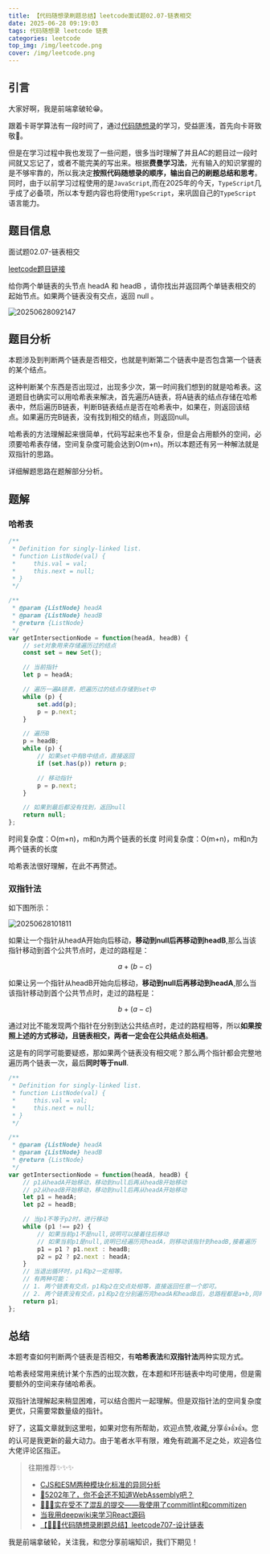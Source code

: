 ```yaml
---
title: 【代码随想录刷题总结】leetcode面试题02.07-链表相交
date: 2025-06-28 09:19:03
tags: 代码随想录 leetcode 链表
categories: leetcode
top_img: /img/leetcode.png
cover: /img/leetcode.png
---
```


## 引言

大家好啊，我是前端拿破轮😁。

跟着卡哥学算法有一段时间了，通过[代码随想录](https://programmercarl.com/)的学习，受益匪浅，首先向卡哥致敬🫡。

但是在学习过程中我也发现了一些问题，很多当时理解了并且AC的题目过一段时间就又忘记了，或者不能完美的写出来。根据**费曼学习法**，光有输入的知识掌握的是不够牢靠的，所以我决定**按照代码随想录的顺序，输出自己的刷题总结和思考**。同时，由于以前学习过程使用的是`JavaScript`,而在2025年的今天，`TypeScript`几乎成了必备项，所以本专题内容也将使用`TypeScript`，来巩固自己的`TypeScript`语言能力。

## 题目信息

面试题02.07-链表相交

[leetcode题目链接](https://leetcode.cn/problems/intersection-of-two-linked-lists-lcci/description/)

给你两个单链表的头节点 headA 和 headB ，请你找出并返回两个单链表相交的起始节点。如果两个链表没有交点，返回 null 。

![20250628092147](https://raw.githubusercontent.com/majialu-love-zouyutong/pictures/main/20250628092147.png)

## 题目分析

本题涉及到判断两个链表是否相交，也就是判断第二个链表中是否包含第一个链表的某个结点。

这种判断某个东西是否出现过，出现多少次，第一时间我们想到的就是哈希表。这道题目也确实可以用哈希表来解决，首先遍历A链表，将A链表的结点存储在哈希表中，然后遍历B链表，判断B链表结点是否在哈希表中，如果在，则返回该结点。如果遍历完B链表，没有找到相交的结点，则返回null。

哈希表的方法理解起来很简单，代码写起来也不复杂，但是会占用额外的空间，必须要哈希表存储，空间复杂度可能会达到O(m+n)。所以本题还有另一种解法就是双指针的思路。

详细解题思路在题解部分分析。

## 题解

### 哈希表
```ts
/**
 * Definition for singly-linked list.
 * function ListNode(val) {
 *     this.val = val;
 *     this.next = null;
 * }
 */

/**
 * @param {ListNode} headA
 * @param {ListNode} headB
 * @return {ListNode}
 */
var getIntersectionNode = function(headA, headB) {
    // set对象用来存储遍历过的结点
    const set = new Set();

    // 当前指针
    let p = headA;

    // 遍历一遍A链表，把遍历过的结点存储到set中
    while (p) {
        set.add(p);
        p = p.next;
    }

    // 遍历B
    p = headB;
    while (p) {
        // 如果set中有B中结点，直接返回
        if (set.has(p)) return p;

        // 移动指针
        p = p.next;
    }

    // 如果到最后都没有找到，返回null
    return null;
};
```
时间复杂度：O(m+n)，m和n为两个链表的长度
时间复杂度：O(m+n)，m和n为两个链表的长度

哈希表法很好理解，在此不再赘述。

### 双指针法

如下图所示：

![20250628101811](https://raw.githubusercontent.com/majialu-love-zouyutong/pictures/main/20250628101811.png)

如果让一个指针从headA开始向后移动，**移动到null后再移动到headB**,那么当该指针移动到首个公共节点时，走过的路程是：

$$
a + (b - c)
$$

如果让另一个指针从headB开始向后移动，**移动到null后再移动到headA**,那么当该指针移动到首个公共节点时，走过的路程是：

$$
b + (a - c)
$$

通过对比不能发现两个指针在分别到达公共结点时，走过的路程相等，所以**如果按照上述的方式移动，且链表相交，两者一定会在公共结点处相遇**。

这是有的同学可能要疑惑，那如果两个链表没有相交呢？那么两个指针都会完整地遍历两个链表一次，最后**同时等于null**.

```ts
/**
 * Definition for singly-linked list.
 * function ListNode(val) {
 *     this.val = val;
 *     this.next = null;
 * }
 */

/**
 * @param {ListNode} headA
 * @param {ListNode} headB
 * @return {ListNode}
 */
var getIntersectionNode = function(headA, headB) {
    // p1从headA开始移动，移动到null后再从headB开始移动
    // p2从headB开始移动，移动到null后再从headA开始移动
    let p1 = headA;
    let p2 = headB;

    // 当p1不等于p2时，进行移动
    while (p1 !== p2) {
        // 如果当前p1不是null,说明可以接着往后移动
        // 如果当前p1是null,说明已经遍历完headA，则移动该指针到headB,接着遍历
        p1 = p1 ? p1.next : headB;
        p2 = p2 ? p2.next : headA;
    }
    // 当退出循环时，p1和p2一定相等。
    // 有两种可能：
    // 1. 两个链表有交点，p1和p2在交点处相等，直接返回任意一个即可。
    // 2. 两个链表没有交点，p1和p2在分别遍历完headA和headB后，总路程都是a+b,同时指向null,从而p1和p2相等，此时也直接返回即可
    return p1;
};
```

## 总结

本题考查如何判断两个链表是否相交，有**哈希表法**和**双指针法**两种实现方式。

哈希表经常用来统计某个东西的出现次数，在本题和环形链表中均可使用，但是需要额外的空间来存储哈希表。

双指针法理解起来稍显困难，可以结合图片一起理解。但是双指针法的空间复杂度更优，只需要常数量级的指针。

好了，这篇文章就到这里啦，如果对您有所帮助，欢迎点赞,收藏,分享👍👍👍。您的认可是我更新的最大动力。由于笔者水平有限，难免有疏漏不足之处，欢迎各位大佬评论区指正。

> 往期推荐✨✨✨
> - [CJS和ESM两种模块化标准的异同分析](https://juejin.cn/post/7473814041867780130)
> - [🤔5202年了，你不会还不知道WebAssembly吧？](https://juejin.cn/post/7498988293209784374)
> - [🚀🚀🚀实在受不了混乱的提交——我使用了commitlint和commitizen](https://juejin.cn/post/7508919522905522226)
> - [当我用deepwiki来学习React源码](https://juejin.cn/post/7514876424806334504)
> - [【🚀🚀🚀代码随想录刷题总结】leetcode707-设计链表](https://juejin.cn/post/7519769941501165631)

我是前端拿破轮，关注我，和您分享前端知识，我们下期见！

